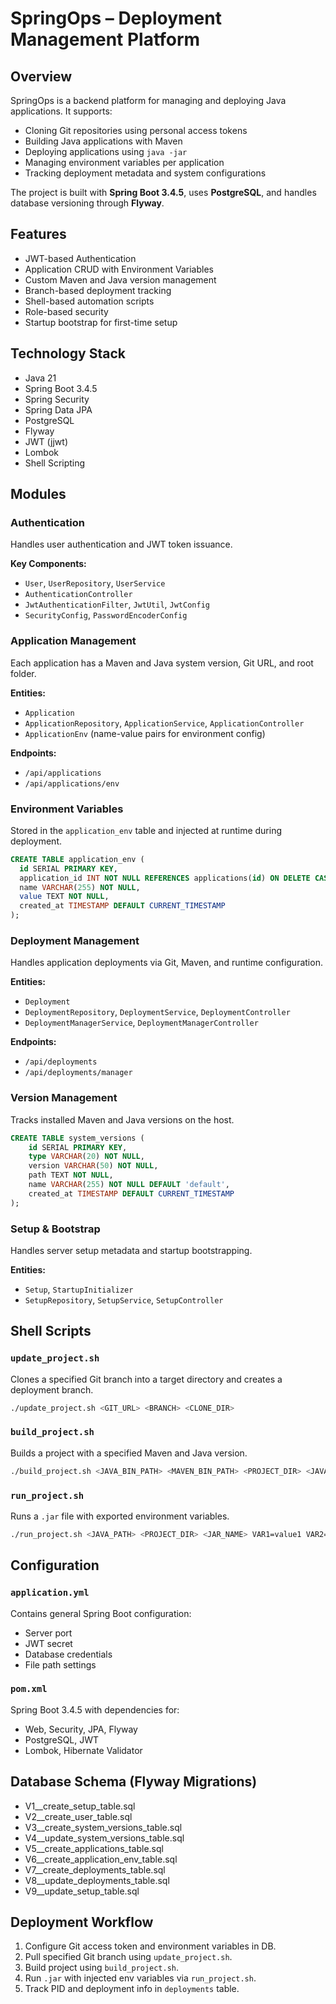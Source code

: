 
# SpringOps – Deployment Management Platform

## Overview

SpringOps is a backend platform for managing and deploying Java applications. It supports:

- Cloning Git repositories using personal access tokens
- Building Java applications with Maven
- Deploying applications using `java -jar`
- Managing environment variables per application
- Tracking deployment metadata and system configurations

The project is built with **Spring Boot 3.4.5**, uses **PostgreSQL**, and handles database versioning through **Flyway**.

## Features

- JWT-based Authentication
- Application CRUD with Environment Variables
- Custom Maven and Java version management
- Branch-based deployment tracking
- Shell-based automation scripts
- Role-based security
- Startup bootstrap for first-time setup

## Technology Stack

- Java 21
- Spring Boot 3.4.5
- Spring Security
- Spring Data JPA
- PostgreSQL
- Flyway
- JWT (jjwt)
- Lombok
- Shell Scripting

## Modules

### Authentication

Handles user authentication and JWT token issuance.

**Key Components:**

- `User`, `UserRepository`, `UserService`
- `AuthenticationController`
- `JwtAuthenticationFilter`, `JwtUtil`, `JwtConfig`
- `SecurityConfig`, `PasswordEncoderConfig`

### Application Management

Each application has a Maven and Java system version, Git URL, and root folder.

**Entities:**

- `Application`
- `ApplicationRepository`, `ApplicationService`, `ApplicationController`
- `ApplicationEnv` (name-value pairs for environment config)

**Endpoints:**

- `/api/applications`
- `/api/applications/env`

### Environment Variables

Stored in the `application_env` table and injected at runtime during deployment.

```sql
CREATE TABLE application_env (
  id SERIAL PRIMARY KEY,
  application_id INT NOT NULL REFERENCES applications(id) ON DELETE CASCADE,
  name VARCHAR(255) NOT NULL,
  value TEXT NOT NULL,
  created_at TIMESTAMP DEFAULT CURRENT_TIMESTAMP
);
```

### Deployment Management

Handles application deployments via Git, Maven, and runtime configuration.

**Entities:**

- `Deployment`
- `DeploymentRepository`, `DeploymentService`, `DeploymentController`
- `DeploymentManagerService`, `DeploymentManagerController`

**Endpoints:**

- `/api/deployments`
- `/api/deployments/manager`

### Version Management

Tracks installed Maven and Java versions on the host.

```sql
CREATE TABLE system_versions (
    id SERIAL PRIMARY KEY,
    type VARCHAR(20) NOT NULL,
    version VARCHAR(50) NOT NULL,
    path TEXT NOT NULL,
    name VARCHAR(255) NOT NULL DEFAULT 'default',
    created_at TIMESTAMP DEFAULT CURRENT_TIMESTAMP
);
```

### Setup & Bootstrap

Handles server setup metadata and startup bootstrapping.

**Entities:**

- `Setup`, `StartupInitializer`
- `SetupRepository`, `SetupService`, `SetupController`

## Shell Scripts

### `update_project.sh`

Clones a specified Git branch into a target directory and creates a deployment branch.

```bash
./update_project.sh <GIT_URL> <BRANCH> <CLONE_DIR>
```

### `build_project.sh`

Builds a project with a specified Maven and Java version.

```bash
./build_project.sh <JAVA_BIN_PATH> <MAVEN_BIN_PATH> <PROJECT_DIR> <JAVA_VERSION>
```

### `run_project.sh`

Runs a `.jar` file with exported environment variables.

```bash
./run_project.sh <JAVA_PATH> <PROJECT_DIR> <JAR_NAME> VAR1=value1 VAR2=value2 ...
```

## Configuration

### `application.yml`

Contains general Spring Boot configuration:
- Server port
- JWT secret
- Database credentials
- File path settings

### `pom.xml`

Spring Boot 3.4.5 with dependencies for:
- Web, Security, JPA, Flyway
- PostgreSQL, JWT
- Lombok, Hibernate Validator

## Database Schema (Flyway Migrations)

- V1__create_setup_table.sql
- V2__create_user_table.sql
- V3__create_system_versions_table.sql
- V4__update_system_versions_table.sql
- V5__create_applications_table.sql
- V6__create_application_env_table.sql
- V7__create_deployments_table.sql
- V8__update_deployments_table.sql
- V9__update_setup_table.sql

## Deployment Workflow

1. Configure Git access token and environment variables in DB.
2. Pull specified Git branch using `update_project.sh`.
3. Build project using `build_project.sh`.
4. Run `.jar` with injected env variables via `run_project.sh`.
5. Track PID and deployment info in `deployments` table.
